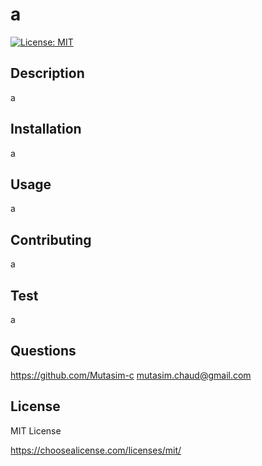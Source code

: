 # a
[![License: MIT](https://img.shields.io/badge/License-MIT-yellow.svg)](https://opensource.org/licenses/MIT)
## Description
a
## Installation
a
## Usage
a
## Contributing
a
## Test
a
## Questions
https://github.com/Mutasim-c
mutasim.chaud@gmail.com
## License
MIT License

https://choosealicense.com/licenses/mit/